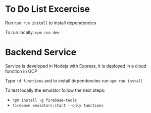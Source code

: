# To Do List Excercise

Run `npm run install` to install dependencies

To run locally: `npm run dev`

# Backend Service

Service is developed in Nodejs with Express, it is deployed in a cloud function in GCP

Type `cd functions` and to install dependencies run `npm run install`

To test locally the emulator follow the next steps:

- `npm install -g firebase-tools`
- `firebase emulators:start --only functions`
